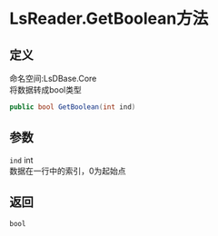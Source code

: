 # LsReader.GetBoolean方法
## 定义
命名空间:LsDBase.Core    
将数据转成bool类型   
```C#
public bool GetBoolean(int ind)
```
## 参数
`ind`  int    
数据在一行中的索引，0为起始点   
## 返回
`bool`
